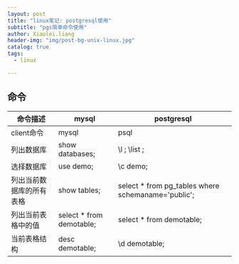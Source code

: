 ```yaml
---
layout: post
title: "linux笔记: postgresql使用"
subtitle: "pgs简单命令使用"
author: Xiaolei.liang
header-img: "img/post-bg-unix-linux.jpg"
catalog: true
tags:
  - linux

---
```


## 命令

| 命令描述                 | mysql                    | postgresql                                         |
| ------------------------ | ------------------------ | -------------------------------------------------- |
| client命令               | mysql                    | psql                                               |
| 列出数据库               | show databases;          | \l ; \list ;                                       |
| 选择数据库               | use demo;                | \c demo;                                           |
| 列出当前数据库的所有表格 | show tables;             | select * from pg_tables where schemaname='public'; |
| 列出当前表格中的值       | select * from demotable; | select * from demotable;                           |
| 当前表格结构             | desc demotable;          | \d demotable;                                      |

